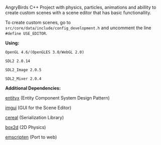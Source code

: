 AngryBirds C++ Project with physics, particles, animations and abillity to create custom scenes with a scene editor that has basic functionallity.

To create custom scenes, go to `src/core/data/include/config_development.h` and uncomment the line `#define USE_EDITOR`.

**Using:**

`OpenGL 4.6/(OpenGLES 3.0/WebGL 2.0)`

`SDL2 2.0.14`

`SDL2_Image 2.0.5`

`SDL2_Mixer 2.0.4`

**Additional Dependencies:**

[entityx](https://github.com/alecthomas/entityx) (Entity Component System Design Pattern)

[imgui](https://github.com/ocornut/imgui) (GUI for the Scene Editor)

[cereal](https://github.com/USCiLab/cereal) (Serialization Library)

[box2d](https://github.com/erincatto/box2d) (2D Physics)

[emscripten](https://github.com/emscripten-core/emscripten) (Port to web)
